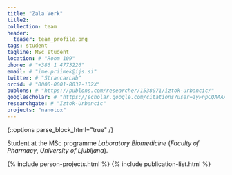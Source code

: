 ```yaml
---
title: "Zala Verk"
title2: 
collection: team
header:
  teaser: team_profile.png 
tags: student
tagline: MSc student
location: # "Room 109"
phone: # "+386 1 4773226"
email: # "ime.priimek@ijs.si"
twitter: # "StrancarLab"
orcid: # "0000-0001-8032-132X"
publons: # "https://publons.com/researcher/1538071/iztok-urbancic/"
googlescholar: # "https://scholar.google.com/citations?user=zyFnpCQAAAAJ"
researchgate: # "Iztok-Urbancic"
projects: "nanotox"
---
```


{::options parse_block_html="true" /}

Student at the MSc programme *Laboratory Biomedicine* (*Faculty of Pharmacy*, *University of Ljubljana*).

{% include person-projects.html %}
{% include publication-list.html %}